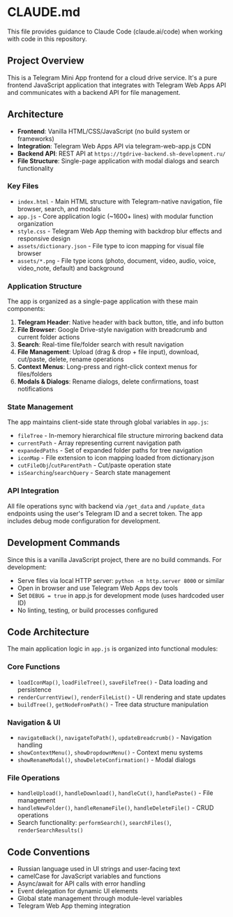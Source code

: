 # CLAUDE.md

This file provides guidance to Claude Code (claude.ai/code) when working with code in this repository.

## Project Overview

This is a Telegram Mini App frontend for a cloud drive service. It's a pure frontend JavaScript application that integrates with Telegram Web Apps API and communicates with a backend API for file management.

## Architecture

- **Frontend**: Vanilla HTML/CSS/JavaScript (no build system or frameworks)
- **Integration**: Telegram Web Apps API via telegram-web-app.js CDN
- **Backend API**: REST API at `https://tgdrive-backend.sh-development.ru/`
- **File Structure**: Single-page application with modal dialogs and search functionality

### Key Files

- `index.html` - Main HTML structure with Telegram-native navigation, file browser, search, and modals
- `app.js` - Core application logic (~1600+ lines) with modular function organization
- `style.css` - Telegram Web App theming with backdrop blur effects and responsive design
- `assets/dictionary.json` - File type to icon mapping for visual file browser
- `assets/*.png` - File type icons (photo, document, video, audio, voice, video_note, default) and background

### Application Structure

The app is organized as a single-page application with these main components:

1. **Telegram Header**: Native header with back button, title, and info button
2. **File Browser**: Google Drive-style navigation with breadcrumb and current folder actions
3. **Search**: Real-time file/folder search with result navigation
4. **File Management**: Upload (drag & drop + file input), download, cut/paste, delete, rename operations
5. **Context Menus**: Long-press and right-click context menus for files/folders
6. **Modals & Dialogs**: Rename dialogs, delete confirmations, toast notifications

### State Management

The app maintains client-side state through global variables in `app.js`:
- `fileTree` - In-memory hierarchical file structure mirroring backend data
- `currentPath` - Array representing current navigation path
- `expandedPaths` - Set of expanded folder paths for tree navigation
- `iconMap` - File extension to icon mapping loaded from dictionary.json
- `cutFileObj`/`cutParentPath` - Cut/paste operation state
- `isSearching`/`searchQuery` - Search state management

### API Integration

All file operations sync with backend via `/get_data` and `/update_data` endpoints using the user's Telegram ID and a secret token. The app includes debug mode configuration for development.

## Development Commands

Since this is a vanilla JavaScript project, there are no build commands. For development:

- Serve files via local HTTP server: `python -m http.server 8000` or similar
- Open in browser and use Telegram Web Apps dev tools
- Set `DEBUG = true` in app.js for development mode (uses hardcoded user ID)
- No linting, testing, or build processes configured

## Code Architecture

The main application logic in `app.js` is organized into functional modules:

### Core Functions
- `loadIconMap()`, `loadFileTree()`, `saveFileTree()` - Data loading and persistence
- `renderCurrentView()`, `renderFileList()` - UI rendering and state updates
- `buildTree()`, `getNodeFromPath()` - Tree data structure manipulation

### Navigation & UI
- `navigateBack()`, `navigateToPath()`, `updateBreadcrumb()` - Navigation handling
- `showContextMenu()`, `showDropdownMenu()` - Context menu systems
- `showRenameModal()`, `showDeleteConfirmation()` - Modal dialogs

### File Operations  
- `handleUpload()`, `handleDownload()`, `handleCut()`, `handlePaste()` - File management
- `handleNewFolder()`, `handleRenameFile()`, `handleDeleteFile()` - CRUD operations
- Search functionality: `performSearch()`, `searchFiles()`, `renderSearchResults()`

## Code Conventions

- Russian language used in UI strings and user-facing text
- camelCase for JavaScript variables and functions  
- Async/await for API calls with error handling
- Event delegation for dynamic UI elements
- Global state management through module-level variables
- Telegram Web App theming integration